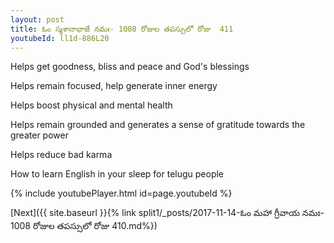 ```yaml
---
layout: post
title: ఓం స్మశానాభాజే నమః- 1008 రోజుల తపస్సులో రోజు  411
youtubeId: ll1d-886L20
---
```

 
 
Helps get goodness, bliss and peace and God's blessings
 
Helps remain focused, help generate inner energy 
 
Helps boost physical and mental health 
 
Helps remain grounded and generates a sense of gratitude towards the greater power 
 
Helps reduce bad karma
 
How to learn English in your sleep for telugu people
 
 
 
 


{% include youtubePlayer.html id=page.youtubeId %}
 
[Next]({{ site.baseurl }}{% link split1/_posts/2017-11-14-ఓం మహా గ్రీవాయ నమః- 1008 రోజుల తపస్సులో రోజు  410.md%})
 
